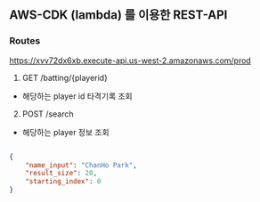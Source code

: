 ## AWS-CDK (lambda) 를 이용한 REST-API 

### Routes 

https://xvv72dx6xb.execute-api.us-west-2.amazonaws.com/prod

1. GET /batting/{playerid}

- 해당하는 player id 타격기록 조회

2. POST /search

- 해당하는 player 정보 조회

```json

{
    "name_input": "ChanHo Park", 
    "result_size": 20,
    "starting_index": 0
}


```
